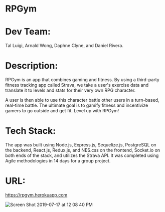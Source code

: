 # RPGym

# Dev Team:

Tal Luigi, Arnald Wong, Daphne Clyne, and Daniel Rivera.

# Description:

RPGym is an app that combines gaming and fitness. By using a third-party fitness tracking app called Strava, we take a user's exercise data and translate it to levels and stats for their very own RPG character.

A user is then able to use this character battle other users in a turn-based, real-time battle. The ultimate goal is to gamify fitness and incentivize gamers to go outside and get fit. Level up with RPGym!

# Tech Stack:

The app was built using Node.js, Express.js, Sequelize.js, PostgreSQL on the backend, React.js, Redux.js, and NES.css on the frontend, Socket.io on both ends of the stack, and utilizes the Strava API. It was completed using Agile methodologies in 14 days for a group project.

# URL:

https://rpgym.herokuapp.com

![Screen Shot 2019-07-17 at 12 08 40 PM](https://user-images.githubusercontent.com/17928340/61392101-199b3280-a88c-11e9-934d-7a5b5aa3363f.png)
